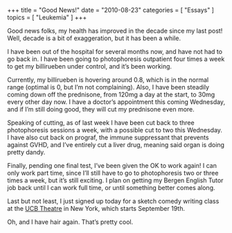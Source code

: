 +++
title = "Good News!"
date = "2010-08-23"
categories = [ "Essays" ]
topics = [ "Leukemia" ]
+++

Good news folks, my health has improved in the decade since my last post! Well, decade is a bit of exaggeration, but it has been a while.

<!--more-->

I have been out of the hospital for several months now, and have not had to go back in. I have been going to photophoresis outpatient four times a week to get my billirueben under control, and it&#8217;s been working.

Currently, my billirueben is hovering around 0.8, which is in the normal range (optimal is 0, but I&#8217;m not complaining). Also, I have been steadily coming down off the prednisone, from 120mg a day at the start, to 30mg every other day now. I have a doctor&#8217;s appointment this coming Wednesday, and if I&#8217;m still doing good, they will cut my prednisone even more.

Speaking of cutting, as of last week I have been cut back to three photophoresis sessions a week, with a possible cut to two this Wednesday. I have also cut back on prograf, the immune suppressant that prevents against GVHD, and I&#8217;ve entirely cut a liver drug, meaning said organ is doing pretty dandy.

Finally, pending one final test, I&#8217;ve been given the OK to work again! I can only work part time, since I&#8217;ll still have to go to photophoresis two or three times a week, but it&#8217;s still exciting. I plan on getting my Bergen English Tutor job back until I can work full time, or until something better comes along.

Last but not least, I just signed up today for a sketch comedy writing class at the [UCB Theatre][1] in New York, which starts September 19th. 

Oh, and I have hair again. That&#8217;s pretty cool.

 [1]: http://www.ucbtheatre.com

